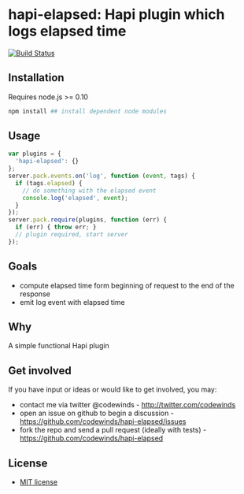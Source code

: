 # hapi-elapsed: Hapi plugin which logs elapsed time

[![Build Status](https://secure.travis-ci.org/codewinds/hapi-elapsed.png?branch=master)](http://travis-ci.org/codewinds/hapi-elapsed)

## Installation

Requires node.js >= 0.10

```bash
npm install ## install dependent node modules
```

## Usage

```javascript
var plugins = {
  'hapi-elapsed': {}
};
server.pack.events.on('log', function (event, tags) {
  if (tags.elapsed) {
    // do something with the elapsed event
    console.log('elapsed', event);
  }
});
server.pack.require(plugins, function (err) {
  if (err) { throw err; }
  // plugin required, start server
});
```

## Goals

 - compute elapsed time form beginning of request to the end of the response
 - emit log event with elapsed time

## Why

A simple functional Hapi plugin

## Get involved

If you have input or ideas or would like to get involved, you may:

 - contact me via twitter @codewinds  - <http://twitter.com/codewinds>
 - open an issue on github to begin a discussion - <https://github.com/codewinds/hapi-elapsed/issues>
 - fork the repo and send a pull request (ideally with tests) - <https://github.com/codewinds/hapi-elapsed>

## License

 - [MIT license](http://github.com/codewinds/hapi-elapsed/raw/master/LICENSE)

